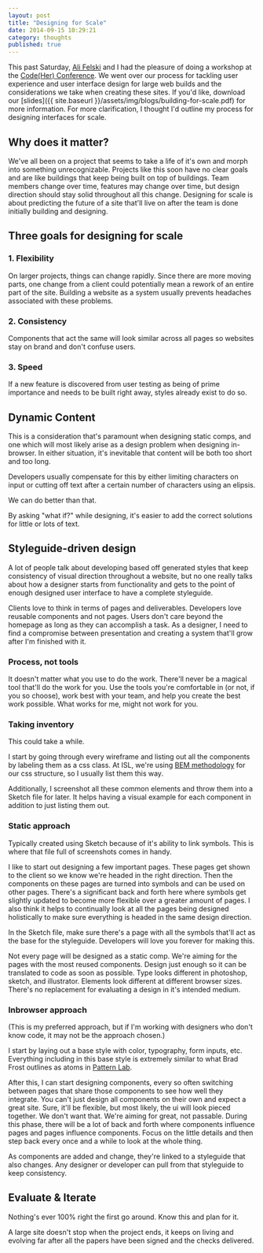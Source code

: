```yaml
---
layout: post
title: "Designing for Scale" 
date: 2014-09-15 10:29:21
category: thoughts
published: true
---
```


This past Saturday, [Ali Felski](http://twitter.com/felskia) and I had the pleasure of doing a workshop at the [Code(Her) Conference](http://codeherconference.com/). We went over our process for tackling user experience and user interface design for large web builds and the considerations we take when creating these sites. If you'd like, download our [slides]({{ site.baseurl }}/assets/img/blogs/building-for-scale.pdf) for more information. For more clarification, I thought I'd outline my process for designing interfaces for scale.

## Why does it matter?
We've all been on a project that seems to take a life of it's own and morph into something unrecognizable. Projects like this soon have no clear goals and are like buildings that keep being built on top of buildings. Team members change over time, features may change over time, but design direction should stay solid throughout all this change. Designing for scale is about predicting the future of a site that'll live on after the team is done initially building and designing.


## Three goals for designing for scale

### 1. Flexibility
On larger projects, things can change rapidly. Since there are more moving parts, one change from a client could potentially mean a rework of an entire part of the site. Building a website as a system usually prevents headaches associated with these problems.

### 2. Consistency
Components that act the same will look similar across all pages so websites stay on brand and don't confuse users.

### 3. Speed
If a new feature is discovered from user testing as being of prime importance and needs to be built right away, styles already exist to do so.

## Dynamic Content

This is a consideration that's paramount when designing static comps, and one which will most likely arise as a design problem when designing in-browser. In either situation, it's inevitable that content will be both too short and too long.

Developers usually compensate for this by either limiting characters on input or cutting off text after a certain number of characters using an elipsis.

We can do better than that.

By asking "what if?" while designing, it's easier to add the correct solutions for little or lots of text. 

## Styleguide-driven design

A lot of people talk about developing based off generated styles that keep consistency of visual direction throughout a website, but no one really talks about how a designer starts from functionality and gets to the point of enough designed user interface to have a complete styleguide.

Clients love to think in terms of pages and deliverables. Developers love reusable components and not pages. Users don't care beyond the homepage as long as they can accomplish a task. As a designer, I need to find a compromise between presentation and creating a system that'll grow after I'm finished with it.

### Process, not tools

It doesn't matter what you use to do the work. There'll never be a magical tool that'll do the work for you. Use the tools you're comfortable in (or not, if you so choose), work best with your team, and help you create the best work possible. What works for me, might not work for you.

### Taking inventory

This could take a while.

I start by going through every wireframe and listing out all the components by labeling them as a css class. At ISL, we're using [BEM methodology](http://bem.info/method/) for our css structure, so I usually list them this way.

Additionally, I screenshot all these common elements and throw them into a Sketch file for later. It helps having a visual example for each component in addition to just listing them out.

### Static approach

Typically created using Sketch because of it's ability to link symbols. This is where that file full of screenshots comes in handy.

I like to start out designing a few important pages. These pages get shown to the client so we know we're headed in the right direction. Then the components on these pages are turned into symbols and can be used on other pages. There's a significant back and forth here where symbols get slightly updated to become more flexible over a greater amount of pages. I also think it helps to continually look at all the pages being designed holistically to make sure everything is headed in the same design direction.

In the Sketch file, make sure there's a page with all the symbols that'll act as the base for the styleguide. Developers will love you forever for making this.

Not every page will be designed as a static comp. We're aiming for the pages with the most reused components. Design just enough so it can be translated to code as soon as possible. Type looks different in photoshop, sketch, and illustrator. Elements look different at different browser sizes. There's no replacement for evaluating a design in it's intended medium.

### Inbrowser approach

(This is my preferred approach, but if I'm working with designers who don't know code, it may not be the approach chosen.)

I start by laying out a base style with color, typography, form inputs, etc. Everything including in this base style is extremely similar to what Brad Frost outlines as atoms in [Pattern Lab](http://pattern-lab.info).

After this, I can start designing components, every so often switching between pages that share those components to see how well they integrate. You can't just design all components on their own and expect a great site. Sure, it'll be flexible, but most likely, the ui will look pieced together. We don't want that. We're aiming for great, not passable. During this phase, there will be a lot of back and forth where components influence pages and pages influence components. Focus on the little details and then step back every once and a while to look at the whole thing.

As components are added and change, they're linked to a styleguide that also changes. Any designer or developer can pull from that styleguide to keep consistency.

## Evaluate & Iterate

Nothing's ever 100% right the first go around. Know this and plan for it.

A large site doesn't stop when the project ends, it keeps on living and evolving far after all the papers have been signed and the checks delivered.